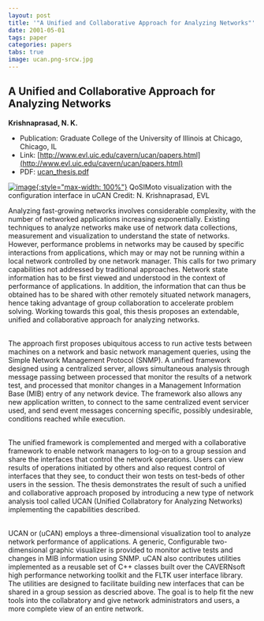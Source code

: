 ```yaml
---
layout: post
title: '"A Unified and Collaborative Approach for Analyzing Networks"'
date: 2001-05-01
tags: paper
categories: papers
tabs: true
image: ucan.png-srcw.jpg
---
```


## A Unified and Collaborative Approach for Analyzing Networks
**Krishnaprasad, N. K.**
- Publication: Graduate College of the University of Illinois at Chicago, Chicago, IL
- Link: [http://www.evl.uic.edu/cavern/ucan/papers.html](http://www.evl.uic.edu/cavern/ucan/papers.html)
- PDF: [ucan_thesis.pdf](/documents/ucan_thesis.pdf)


[![image](https://www.evl.uic.edu/output/originals/ucan.png-srcw.jpg){:style="max-width: 100%"}](https://www.evl.uic.edu/output/originals/ucan.png-srcw.jpg)
QoSIMoto visualization with the configuration interface in uCAN
Credit: N. Krishnaprasad, EVL

Analyzing fast-growing networks involves considerable complexity, with the number of networked applications increasing exponentially. Existing techniques to analyze networks make use of network data collections, measurement and visualization to understand the state of networks. However, performance problems in networks may be caused by specific interactions from applications, which may or may not be running within a local network controlled by one network manager. This calls for two primary capabilities not addressed by traditional approaches. Network state information has to be first viewed and understood in the context of performance of applications. In addition, the information that can thus be obtained has to be shared with other remotely situated network managers, hence taking advantage of group collaboration to accelerate problem solving. Working towards this goal, this thesis proposes an extendable, unified and collaborative approach for analyzing networks.<br><br>

The approach first proposes ubiquitous access to run active tests between machines on a network and basic network management queries, using the Simple Network Management Protocol (SNMP). A unified framework designed using a centralized server, allows simultaneous analysis through message passing between processed that monitor the results of a network test, and processed that monitor changes in a Management Information Base (MIB) entry of any network device. The framework also allows any new application written, to connect to the same centralized event servicer used, and send event messages concerning specific, possibly undesirable, conditions reached while execution.<br><br>

The unified framework is complemented and merged with a collaborative framework to enable network managers to log-on to a group session and share the interfaces that control the network operations. Users can view results of operations initiated by others and also request control of interfaces that they see, to conduct their won tests on test-beds of other users in the session. The thesis demonstrates the result of such a unified and collaborative approach proposed by introducing a new type of network analysis tool called UCAN (Unified Collabratory for Analyzing Networks) implementing the capabilities described.<br><br>

UCAN or (uCAN) employs a three-dimensional visualization tool to analyze network performance of applications. A generic, Configurable two-dimensional graphic visualizer is provided to monitor active tests and changes in MIB information using SNMP. uCAN also contributes utilities implemented as a reusable set of C++ classes built over the CAVERNsoft high performance networking toolkit and the FLTK user interface library. The utilities are designed to facilitate building new interfaces that can be shared in a group session as descried above. The goal is to help fit the new tools into the collabratory and give network administrators and users, a more complete view of an entire network.